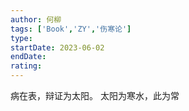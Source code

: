 ```yaml
---
author: 何柳
tags: ['Book','ZY','伤寒论']
type: 
startDate: 2023-06-02
endDate:
rating: 
---
```




病在表，辩证为太阳。
太阳为寒水，此为常















